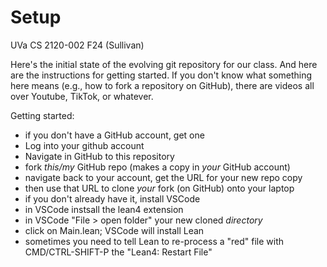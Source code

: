 # Setup

UVa CS 2120-002 F24 (Sullivan)

Here's the initial state of the evolving git repository
for our class. And here are the instructions for getting 
started. If you don't know what something here means (e.g.,
how to fork a repository on GitHub), there are videos all
over Youtube, TikTok, or whatever.

Getting started:

- if you don't have a GitHub account, get one
- Log into your github account
- Navigate in GitHub to this repository
- fork *this/my* GitHub repo (makes a copy in *your* GitHub account)
- navigate back to your account, get the URL for your new repo copy 
- then use that URL to clone *your* fork (on GitHub) onto your laptop
- if you don't already have it, install VSCode
- in VSCode instsall the lean4 extension
- in VSCode "File > open folder" your new cloned *directory*
- click on Main.lean; VSCode will install Lean
- sometimes you need to tell Lean to re-process a "red" file with CMD/CTRL-SHIFT-P the "Lean4: Restart File"

